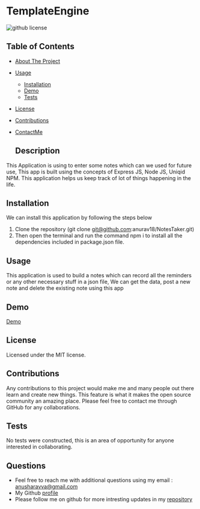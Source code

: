# TemplateEngine

  ![github license](https://img.shields.io/badge/license-MIT-blue.svg)

  ## Table of Contents
  
- [About The Project](#description)
- [Usage](#usage)
  - [Installation](#installation)
  - [Demo](#demo)
  - [Tests](#tests)
- [License](#license)
- [Contributions](#contributions)
- [ContactMe](#questions)

  ## Description
 This Application is using to enter some notes which can we used for future use, This app is built using the concepts of Express JS, Node JS, Uniqid NPM. This application helps us keep track of lot of things happening in the life.

  ## Installation
  We can install this application by following the steps below

  1. Clone the repository (git clone git@github.com:anurav18/NotesTaker.git)
  2. Then open the terminal and run the command npm i to install all the dependencies included in package.json file.

  ## Usage
  This application is used to build a notes which can record all the reminders or any other necessary stuff in a json file, We can get the data, post a new note and delete the existing note using this app

  ## Demo

  [Demo](/public/Demo/NoteTaker.gif)

  ## License
  Licensed under the MIT license.

  ## Contributions
  Any contributions to this project would make me and many people out there learn and create new things. This feature is what it makes the open source community an amazing place. Please feel free to contact me through GitHub for any collaborations.

  ## Tests
  No tests were constructed, this is an area of opportunity for anyone interested in collaborating.

  ## Questions
  * Feel free to reach me with additional questions using my email : anusharavva@gmail.com
  * My Github [profile](https://anurav18.github.io/Portfolio/)
  * Please follow me on github for more intresting updates in my [repository](https://github.com/anurav18?tab=repositories)
  
  